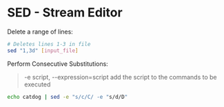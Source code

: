 # SED - Stream Editor

Delete a range of lines:
```bash
# Deletes lines 1-3 in file
sed "1,3d" [input_file]
```

Perform Consecutive Substitutions:
> -e script, --expression=script
>   add the script to the commands to be executed
```bash
echo catdog | sed -e "s/c/C/ -e "s/d/D"
```
